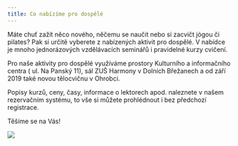 ```yaml
---
title: Co nabízíme pro dospělé
---
```

Máte chuť zažít něco nového, něčemu se naučit nebo si zacvičt jógou či pilates? Pak si určitě vyberete z nabízených aktivit pro dospělé. V nabídce je mnoho jednorázových vzdělávacích seminářů i pravidelné kurzy cvičení.

Pro naše aktivity pro dospělé využíváme prostory Kulturního a  informačního centra  ( ul. Na Panský 11), sál ZUŠ Harmony v Dolních Břežanech a od září 2019 také novou  tělocvičnu v Ohrobci.

Popisy kurzů, ceny, časy, informace o lektorech apod. naleznete v našem rezervačním systému, to vše si můžete prohlédnout i bez předchozí registrace.

Těšíme se na Vás!

![](/images/uploads/2019_2020_vigvam_nabizi_a_pripravuje.jpg)